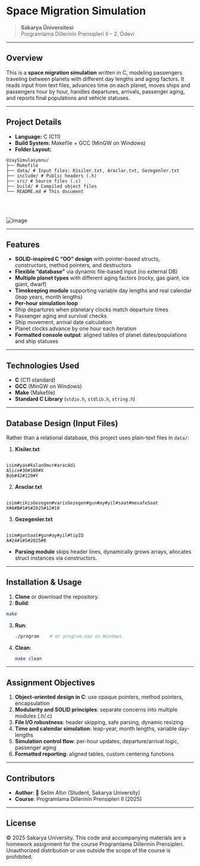 # Space Migration Simulation

> **Sakarya Üniversitesi**  
> Programlama Dillerinin Prensipleri II – 2. Ödevi

---

## Overview

This is a **space migration simulation** written in C, modeling passengers traveling between planets with different day lengths and aging factors. It reads input from text files, advances time on each planet, moves ships and passengers hour by hour, handles departures, arrivals, passenger aging, and reports final populations and vehicle statuses.

---

## Project Details

- **Language:** C (C11)  
- **Build System:** Makefile + GCC (MinGW on Windows)  
- **Folder Layout:**
```text
UzaySimulasyonu/
├── Makefile
├── data/ # Input files: Kisiler.txt, Araclar.txt, Gezegenler.txt
├── include/ # Public headers (.h)
├── src/ # Source files (.c)
├── build/ # Compiled object files
└── README.md # This document
```


<br/>
<br/>

![image](https://github.com/user-attachments/assets/2b1b9e6d-d039-46aa-95ba-6c6c95ceb1c1)

---

## Features

- **SOLID-inspired C “OO” design** with pointer-based structs, constructors, method pointers, and destructors  
- **Flexible “database”** via dynamic file-based input (no external DB)  
- **Multiple planet types** with different aging factors (rocky, gas giant, ice giant, dwarf)  
- **Timekeeping module** supporting variable day lengths and real calendar (leap years, month lengths)  
- **Per-hour simulation loop**  
- Ship departures when planetary clocks match departure times  
- Passenger aging and survival checks  
- Ship movement, arrival date calculation  
- Planet clocks advance by one hour each iteration  
- **Formatted console output**: aligned tables of planet dates/populations and ship statuses  


---

## Technologies Used

- **C** (C11 standard)  
- **GCC** (MinGW on Windows)  
- **Make** (Makefile)  
- **Standard C Library** (`stdio.h`, `stdlib.h`, `string.h`)  

---

## Database Design (Input Files)

Rather than a relational database, this project uses plain-text files in `data/`:

1. **Kisiler.txt**  
```

isim#yas#kalanOmur#aracAdi
Alice#30#100#X
Bob#42#120#Y

```
2. **Araclar.txt**  
```

isim#cikisGezegen#varisGezegen#gun#ay#yil#saat#mesafeSaat
X#A#B#1#5#2025#12#10

```
3. **Gezegenler.txt**  
```

isim#gunSaat#gun#ay#yil#tipID
A#24#1#5#2025#0

````
- **Parsing module** skips header lines, dynamically grows arrays, allocates struct instances via constructors.

---

## Installation & Usage

1. **Clone** or download the repository.  
2. **Build**:
```sh
make
````

3. **Run**:

   ```sh
   ./program    # or program.exe on Windows
   ```
4. **Clean**:

   ```sh
   make clean
   ```

---

## Assignment Objectives

1. **Object-oriented design in C**: use opaque pointers, method pointers, encapsulation
2. **Modularity and SOLID principles**: separate concerns into multiple modules (.h/.c)
3. **File I/O robustness**: header skipping, safe parsing, dynamic resizing
4. **Time and calendar simulation**: leap-year, month lengths, variable day-lengths
5. **Simulation control flow**: per-hour updates, departure/arrival logic, passenger aging
6. **Formatted reporting**: aligned tables, custom centering functions

---

## Contributors

* **Author**: 📌 Selim Altın (Student, Sakarya University)
* **Course**: Programlama Dillerinin Prensipleri II (2025)

---

## License

© 2025 Sakarya University.
This code and accompanying materials are a homework assignment for the course Programlama Dillerinin Prensipleri. Unauthorized distribution or use outside the scope of the course is prohibited.
```
```
